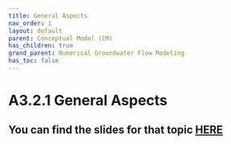 ```yaml
---
title: General Aspects
nav_order: 1
layout: default
parent: Conceptual Model (CM)
has_children: true
grand_parent: Numerical Groundwater Flow Modeling
has_toc: false
---
```


<script
  src="https://cdn.mathjax.org/mathjax/latest/MathJax.js?config=TeX-AMS-MML_HTMLorMML"
  type="text/javascript">
</script>
# A3.2.1 General Aspects

You can find the slides for that topic [HERE](A3.2.1_slides.md)
---






